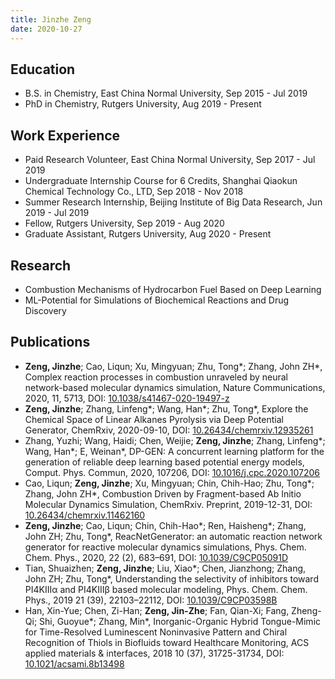 ```yaml
---
title: Jinzhe Zeng
date: 2020-10-27
---
```


## Education

- B.S. in Chemistry, East China Normal University, Sep 2015 - Jul 2019
- PhD in Chemistry, Rutgers University, Aug 2019 - Present

## Work Experience

- Paid Research Volunteer, East China Normal University, Sep 2017 - Jul 2019
- Undergraduate Internship Course for 6 Credits, Shanghai Qiaokun Chemical Technology Co., LTD, Sep 2018 - Nov 2018
- Summer Research Internship, Beijing Institute of Big Data Research, Jun 2019 - Jul 2019
- Fellow, Rutgers University, Sep 2019 - Aug 2020
- Graduate Assistant, Rutgers University, Aug 2020 - Present

## Research

- Combustion Mechanisms of Hydrocarbon Fuel Based on Deep Learning
- ML-Potential for Simulations of Biochemical Reactions and Drug Discovery

## Publications

- **Zeng, Jinzhe**; Cao, Liqun; Xu, Mingyuan; Zhu, Tong\*; Zhang, John ZH\*, Complex reaction processes in combustion unraveled by neural network-based molecular dynamics simulation, Nature Communications, 2020, 11, 5713, DOI: [10.1038/s41467-020-19497-z](https://doi.org/10.1038/s41467-020-19497-z)
- **Zeng, Jinzhe**; Zhang, Linfeng\*; Wang, Han\*; Zhu, Tong\*, Explore the Chemical Space of Linear Alkanes Pyrolysis via Deep Potential Generator, ChemRxiv, 2020-09-10, DOI: [10.26434/chemrxiv.12935261](https://doi.org/10.26434/chemrxiv.12935261)
- Zhang, Yuzhi; Wang, Haidi; Chen, Weijie; **Zeng, Jinzhe**; Zhang, Linfeng\*; Wang, Han\*; E, Weinan\*, DP-GEN: A concurrent learning platform for the generation of reliable deep learning based potential energy models, Comput. Phys. Commun, 2020, 107206, DOI: [10.1016/j.cpc.2020.107206](https://doi.org/10.1016/j.cpc.2020.107206)
- Cao, Liqun; **Zeng, Jinzhe**; Xu, Mingyuan; Chin, Chih-Hao; Zhu, Tong\*; Zhang, John ZH\*, Combustion Driven by Fragment-based Ab Initio Molecular Dynamics Simulation, ChemRxiv. Preprint, 2019-12-31, DOI: [10.26434/chemrxiv.11462160](https://doi.org/10.26434/chemrxiv.11462160)
- **Zeng, Jinzhe**; Cao, Liqun; Chin, Chih-Hao\*; Ren, Haisheng\*; Zhang, John ZH; Zhu, Tong\*, ReacNetGenerator: an automatic reaction network generator for reactive molecular dynamics simulations, Phys. Chem. Chem. Phys., 2020, 22 (2), 683–691, DOI: [10.1039/C9CP05091D](https://doi.org/10.1039/C9CP05091D)
- Tian, Shuaizhen; **Zeng, Jinzhe**; Liu, Xiao\*; Chen, Jianzhong; Zhang, John ZH; Zhu, Tong\*, Understanding the selectivity of inhibitors toward PI4KIIIα and PI4KIIIβ based molecular modeling, Phys. Chem. Chem. Phys., 2019 21 (39), 22103–22112, DOI: [10.1039/C9CP03598B](https://doi.org/10.1039/C9CP03598B)
- Han, Xin-Yue; Chen, Zi-Han; **Zeng, Jin-Zhe**; Fan, Qian-Xi; Fang, Zheng-Qi; Shi, Guoyue\*; Zhang, Min\*, Inorganic-Organic Hybrid Tongue-Mimic for Time-Resolved Luminescent Noninvasive Pattern and Chiral Recognition of Thiols in Biofluids toward Healthcare Monitoring, ACS applied materials & interfaces, 2018 10 (37), 31725-31734, DOI: [10.1021/acsami.8b13498](https://doi.org/10.1021/acsami.8b13498)
